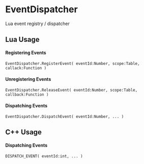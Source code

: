 EventDispatcher
===============

Lua event registry / dispatcher

Lua Usage
----------

#### Registering Events
`` EventDispatcher.RegisterEvent( eventId:Number, scope:Table, callack:Function ) ``

#### Unregistering Events
`` EventDispatcher.ReleaseEvent( eventId:Number, scope:Table, callback:Function ) ``

#### Dispatching Events
`` EventDispatcher.DispatchEvent( eventId:Number, ... ) ``

C++ Usage
----------

#### Dispatching Events
`` DISPATCH_EVENT( eventId:int, ... ) ``
